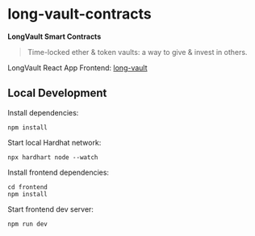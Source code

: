 # long-vault-contracts

**LongVault Smart Contracts**

> Time-locked ether & token vaults: a way to give & invest in others.

LongVault React App Frontend: [long-vault](https://github.com/kalynbeach/long-vault)

## Local Development

Install dependencies:

```
npm install
```

Start local Hardhat network:
```
npx hardhart node --watch
```

Install frontend dependencies:
```
cd frontend
npm install
```

Start frontend dev server:
```
npm run dev
```
